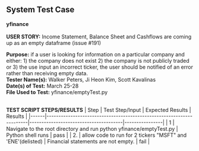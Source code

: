 ## System Test Case
**yfinance**<br><br>
**USER STORY:** Income Statement, Balance Sheet and Cashflows are coming up as an empty dataframe (issue #191)

**Purpose:** if a user is looking for information on a particular company and either: 1) the company does not exist 2) the company is not publicly traded or 3) the use input an incorrect ticker,
 the user should be notified of an error rather than receiving empty data.<br>
**Tester Name(s):** Walker Peters, Ji Heon Kim, Scott Kavalinas<br>
**Date(s) of Test:** March 25-28<br>
**File Used to Test:** yfinance/emptyTest.py<br><br>

**TEST SCRIPT STEPS/RESULTS**
| Step | Test Step/Input                                                      | Expected Results                      | Results        |
|------|----------------------------------------------------------------------|---------------------------------------|----------------|
| 1    | Navigate to the root directory and run python yfinance/emptyTest.py  | Python shell runs                     | pass           |
| 2.   | allow code to run for 2 tickers "MSFT" and 'ENE'(delisted)           | Financial statements are not empty.   | fail           |

